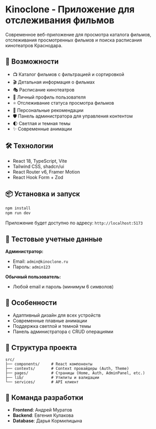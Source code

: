 # Kinoclone - Приложение для отслеживания фильмов

Современное веб-приложение для просмотра каталога фильмов, отслеживания просмотренных фильмов и поиска расписания кинотеатров Краснодара.

## 🚀 Возможности

- 📺 Каталог фильмов с фильтрацией и сортировкой
- 🎬 Детальная информация о фильмах
- 🎭 Расписание кинотеатров
- 👤 Личный профиль пользователя
- ⭐ Отслеживание статуса просмотра фильмов
- 🎯 Персональные рекомендации
- 🛡️ Панель администратора для управления контентом
- 🌓 Светлая и темная темы
- ✨ Современные анимации

## 🛠️ Технологии

- React 18, TypeScript, Vite
- Tailwind CSS, shadcn/ui
- React Router v6, Framer Motion
- React Hook Form + Zod

## 📦 Установка и запуск

```bash
npm install
npm run dev
```

Приложение будет доступно по адресу: `http://localhost:5173`

## 🔑 Тестовые учетные данные

**Администратор:**
- Email: `admin@kinoclone.ru`
- Пароль: `admin123`

**Обычный пользователь:**
- Любой email и пароль (минимум 6 символов)

## 🎨 Особенности

- Адаптивный дизайн для всех устройств
- Современные плавные анимации
- Поддержка светлой и темной темы
- Панель администратора с CRUD операциями

## 📁 Структура проекта

```
src/
├── components/     # React компоненты
├── contexts/       # Context провайдеры (Auth, Theme)
├── pages/          # Страницы (Home, Auth, AdminPanel, etc.)
├── lib/            # Утилиты и валидации
└── services/       # API клиент
```

## 👥 Команда разработки

- **Frontend**: Андрей Муратов
- **Backend**: Евгения Кулакова  
- **Database**: Дарья Кормилицына
